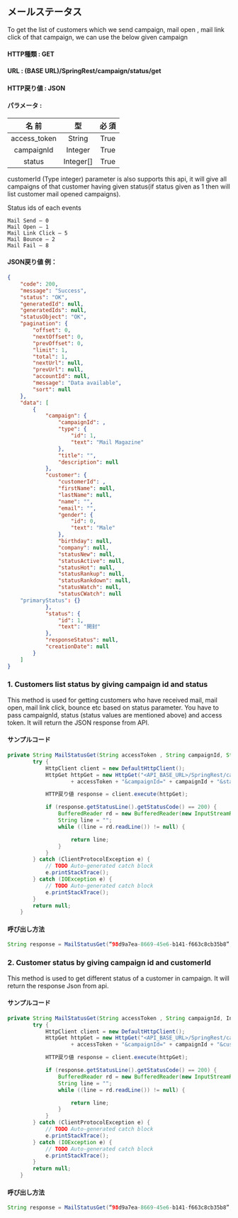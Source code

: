 ﻿## メールステータス

To get the list of customers which we send  campaign, mail open , mail link click  of that campaign, we can use the below given campaign

#### HTTP種類 : GET
#### URL : (BASE URL)**/SpringRest/campaign/status/get**
#### HTTP戻り値 : JSON
#### パラメータ : 
| 名 前 |	型	| 必 須 | 
|:----:|:---:|:---:|
|access_token	|String	|True|
|campaignId	|Integer	|True|
|status	|Integer[] 	|True|

customerId (Type integer) parameter is also supports this api, it will give all campaigns of that customer having given status(if status given as 1 then will list customer mail opened campaigns).

Status ids of each events
```
Mail Send – 0
Mail Open – 1
Mail Link Click – 5
Mail Bounce – 2
Mail Fail – 8
```

#### JSON戻り値 例：
```json
{
    "code": 200,
    "message": "Success",
    "status": "OK",
    "generatedId": null,
    "generatedIds": null,
    "statusObject": "OK",
    "pagination": {
        "offset": 0,
        "nextOffset": 0,
        "prevOffset": 0,
        "limit": 1,
        "total": 1,
        "nextUrl": null,
        "prevUrl": null,
        "accountId": null,
        "message": "Data available",
        "sort": null
    },
    "data": [
        {
            "campaign": {
                "campaignId": ,
                "type": {
                    "id": 1,
                    "text": "Mail Magazine"
                },
                "title": "",
                "description": null
            },
            "customer": {
                "customerId": ,
                "firstName": null,
                "lastName": null,
                "name": "",
                "email": "",
                "gender": {
                    "id": 0,
                    "text": "Male"
                },
                "birthday": null,
                "company": null,
                "statusNew": null,
                "statusActive": null,
                "statusHot": null,
                "statusRankup": null,
                "statusRankdown": null,
                "statusWatch": null,
                "statusCWatch": null
	"primaryStatus": {}
            },
            "status": {
                "id": 1,
                "text": "開封"
            },
            "responseStatus": null,
            "creationDate": null
        }
    ]
}
```


### 1. Customers list status by giving campaign id and status

This method is used for getting customers who have received mail, mail open, mail link click, bounce etc based on status parameter. You have to pass campaignId, status (status values are mentioned above) and access token. It will return the JSON response from API.

#### サンプルコード

```java
private String MailStatusGet(String accessToken , String campaignId, String status) {
		try {
			HttpClient client = new DefaultHttpClient();
			HttpGet httpGet = new HttpGet("<API_BASE_URL>/SpringRest/campaign/status/get?access_token="
					+ accessToken + "&campaignId=" + campaignId + "&status=" + status);

			HTTP戻り値 response = client.execute(httpGet);

			if (response.getStatusLine().getStatusCode() == 200) {
				BufferedReader rd = new BufferedReader(new InputStreamReader(response.getEntity().getContent()));
				String line = "";
				while ((line = rd.readLine()) != null) {

					return line;
				}
			}
		} catch (ClientProtocolException e) {
			// TODO Auto-generated catch block
			e.printStackTrace();
		} catch (IOException e) {
			// TODO Auto-generated catch block
			e.printStackTrace();
		}
		return null;
	}
```

#### 呼び出し方法
```java
String response = MailStatusGet(“98d9a7ea-8669-45e6-b141-f663c8cb35b8”, "525", "0");
```

### 2. Customer status by giving campaign id and customerId

This method is used to get different status of a customer in campaign. It will return the response Json from api.

#### サンプルコード
```java
private String MailStatusGet(String accessToken , String campaignId, Int customerId) {
		try {
			HttpClient client = new DefaultHttpClient();
			HttpGet httpGet = new HttpGet("<API_BASE_URL>/SpringRest/campaign/status/get?access_token="
					+ accessToken + "&campaignId=" + campaignId + "&customerId=" + customerId);

			HTTP戻り値 response = client.execute(httpGet);

			if (response.getStatusLine().getStatusCode() == 200) {
				BufferedReader rd = new BufferedReader(new InputStreamReader(response.getEntity().getContent()));
				String line = "";
				while ((line = rd.readLine()) != null) {

					return line;
				}
			}
		} catch (ClientProtocolException e) {
			// TODO Auto-generated catch block
			e.printStackTrace();
		} catch (IOException e) {
			// TODO Auto-generated catch block
			e.printStackTrace();
		}
		return null;
	}
```

#### 呼び出し方法
```java
String response = MailStatusGet(“98d9a7ea-8669-45e6-b141-f663c8cb35b8”, "525", 25);
```
